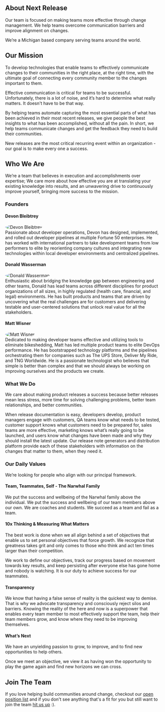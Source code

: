## About Next Release

Our team is focused on making teams more effective
through change management. We help teams overcome communication
barriers and improve alignment on changes.

We’re a Michigan based company serving teams around the world.

## Our Mission

To develop technologies that enable teams to effectively communicate changes
to their communities in the right place, at the right time, with the
ultimate goal of connecting every community member to the changes important to them.

Effective communication is critical for teams
to be successful. Unfortunately, there is a lot of noise, and it’s
hard to determine what really matters. It doesn't have to be that way.

By helping teams automate capturing the most essential parts of
what has been achieved in their most recent releases, we give
people the best insights to what has been accomplished, without all the pain.
In short, we help teams communicate
changes and get the feedback they need to build their communities.

New releases are the most critical recurring event within an
organization - our goal is to make every one a success.

## Who We Are

We’re a team that believes in execution and accomplishments over expertise;
We care more about how effective you are at translating your existing knowledge
into results, and an unwavering drive to continuously improve yourself, bringing
more success to the mission.

### Founders

#### Devon Bleibtrey

<div class="flex">
    <div class="w-1/4">
        <img style="border-radius: 50%;" alt="Devon Bleibtrey" src="https://next-release-public-assets.s3.us-east-2.amazonaws.com/devon_profile_pic.png">
    </div>
    <div class="w-6"> </div>
    <div class="w-full">    
        Passionate about developer operations, Devon has designed, implemented, and 
        rolled out developer pipelines at multiple Fortune 50 enterprises. He has worked 
        with international partners to take development teams from low performers to 
        elite by reorienting company cultures and integrating new technologies within 
        local developer environments and centralized pipelines. 
    </div>
</div>

#### Donald Wasserman

<div class="flex">
    <div class="w-1/4">
        <img style="border-radius: 50%;" alt="Donald Wasserman" src="https://next-release-public-assets.s3.us-east-2.amazonaws.com/donald_profile_pic.jpeg">
    </div>
    <div class="w-6"> </div>
    <div class="w-full">    
        Enthusiastic about bridging the knowledge gap between engineering and other teams, Donald has lead 
        teams across different disciplines for product organizations of all sizes, in highly regulated 
        (health care, financial, and legal) environments. He has built products and teams that are driven 
        by uncovering what the real challenges are for customers and delivering testable and user-centered 
        solutions that unlock real value for all the stakeholders.
    </div>
</div>

#### Matt Wisner

<div class="flex">
    <div class="w-1/4">
        <img style="border-radius: 50%;" alt="Matt Wisner" src="https://next-release-public-assets.s3.us-east-2.amazonaws.com/matt_profile.jpeg">
    </div>
    <div class="w-6"> </div>
    <div class="w-full">    
        Dedicated to making developer teams effective and utilizing tools to eliminate bikeshedding, Matt has led
        multiple product teams to elite DevOps performance. He has bootstrapped technology platforms and the pipelines
        orchestrating them for companies such as The UPS Store, Deliver My Ride, and TNG Worldwide. 
        He is a passionate technologist who believes that simple is better than complex and that we should
        always be working on improving ourselves and the products we create.
    </div>
</div>

### What We Do

We care about making product releases a success because better releases mean
less stress, more time for solving challenging problems, better team relationships,
and better communities.

When release documentation is easy, developers develop, product managers engage
with customers, QA teams know what needs to be tested, customer support knows
what customers need to be prepared for, sales teams are more effective, marketing
knows what’s really going to be launched, and users know what changes have been made
and why they should install the latest update. Our release note generators and
distribution platform provide each of these stakeholders with information on the changes
that matter to them, when they need it.

### Our Daily Values

We’re looking for people who align with our principal framework.

#### Team, Teammates, Self - The Narwhal Family

We put the success and wellbeing of the Narwhal family above the individual. We put the
success and wellbeing of our team members above our own. We are coaches and students.
We succeed as a team and fail as a team.

#### 10x Thinking & Measuring What Matters

The best work is done when we all align behind a set of objectives that enable
us to set personal objectives that force growth. We recognize that greatness
takes grit and only comes to those who think and act ten times larger than their
competition.

We work to define our objectives, track our progress based on movement towards
key results, and keep persisting after everyone else has gone home and nobody
is watching. It is our duty to achieve success for our teammates.

#### Transparency

We know that having a false sense of reality is the quickest way to demise. That
is why we advocate transparency and consciously reject silos and barriers. Knowing
the reality of the here and now is a superpower that enables every team member to
most effectively support the team, help their team members grow, and know where
they need to be improving themselves.

#### What’s Next

We have an unyielding passion to grow, to improve, and to find new opportunities
to help others.

Once we meet an objective, we view it as having won the opportunity to play the
game again and find new horizons we can cross.

## Join The Team

If you love helping build communities around change, checkout our [open position list](/hiring)
and if you don't see anything that's a fit for you but still want to join the team
[hit us up](mailto:hello@nextrelease.io) :).
